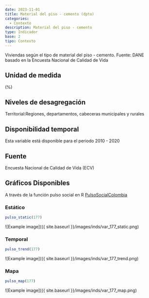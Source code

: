 ```yaml
---
date: 2023-11-01
title: Material del piso - cemento (dpto)
categories:
  - Contexto
description: Material del piso - cemento
type: Indicador
base: 2
tipo: Contexto
--- 
```


Viviendas según el tipo de material del piso - cemento.
Fuente: DANE basado en la Encuesta Nacional de Calidad de Vida

## Unidad de medida
(%)

## Niveles de desagregación
Territorial:Regiones, departamentos, cabeceras municipales y rurales

## Disponibilidad temporal
Esta variable está disponible para el periodo 2010 - 2020

## Fuente
Encuesta Nacional de Calidad de Vida (ECV)

## Gráficos Disponibles

A través de la función pulso social en R [PulsoSocialColombia](https://github.com/pulsosocialcolombia/PulsoSocialColombia)

### Estático

``` R
pulso_static(177)
```

![Example image]({{ site.baseurl }}/images/inds/var_177_static.png)

### Temporal

``` R
pulso_trend(177)
```

![Example image]({{ site.baseurl }}/images/inds/var_177_trend.png)

### Mapa

``` R
pulso_map(177)
```

![Example image]({{ site.baseurl }}/images/inds/var_177_map.png)